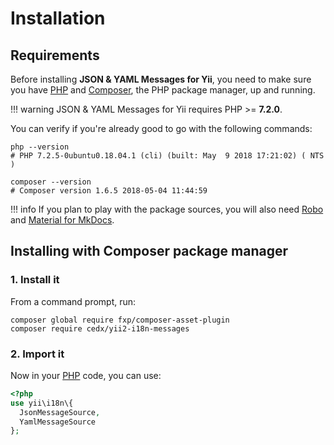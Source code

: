 # Installation

## Requirements
Before installing **JSON & YAML Messages for Yii**, you need to make sure you have [PHP](https://secure.php.net)
and [Composer](https://getcomposer.org), the PHP package manager, up and running.

!!! warning
    JSON & YAML Messages for Yii requires PHP >= **7.2.0**.
    
You can verify if you're already good to go with the following commands:

```shell
php --version
# PHP 7.2.5-0ubuntu0.18.04.1 (cli) (built: May  9 2018 17:21:02) ( NTS )

composer --version
# Composer version 1.6.5 2018-05-04 11:44:59
```

!!! info
    If you plan to play with the package sources, you will also need
    [Robo](https://robo.li) and [Material for MkDocs](https://squidfunk.github.io/mkdocs-material).

## Installing with Composer package manager

### 1. Install it
From a command prompt, run:

```shell
composer global require fxp/composer-asset-plugin
composer require cedx/yii2-i18n-messages
```

### 2. Import it
Now in your [PHP](https://secure.php.net) code, you can use:

```php
<?php
use yii\i18n\{
  JsonMessageSource,
  YamlMessageSource
};
```

